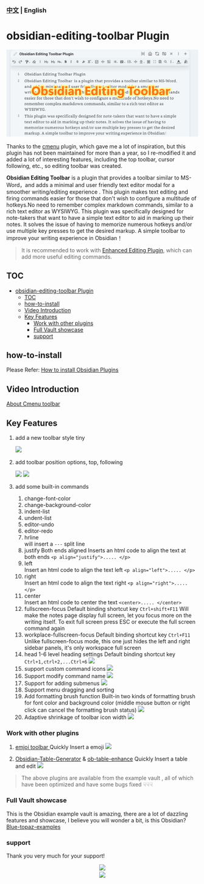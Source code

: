 ### [中文](./README-zh_cn.md) | English
# obsidian-editing-toolbar Plugin

![](cmenu-demo.gif)

Thanks to the [cmenu](https://github.com/chetachiezikeuzor/cMenu-Plugin) plugin, which gave me a lot of inspiration, but this plugin has not been maintained for more than a year, so I re-modified it and added a lot of interesting features, including the top toolbar, cursor following, etc., so editing toolbar was created.

**Obsidian Editing Toolbar** is a plugin that provides a toolbar similar to MS-Word，and adds a minimal and user friendly text editor modal for a smoother writing/editing experience . This plugin makes text editing and firing commands easier for those that don't wish to configure a multitude of hotkeys.No need to remember complex markdown commands, similar to a rich text editor as WYSIWYG.
This plugin was specifically designed for note-takers that want to have a simple text editor to aid in marking up their notes. It solves the issue of having to memorize numerous hotkeys and/or use multiple key presses to get the desired markup. A simple toolbar to improve your writing experience in Obsidian！

> It is recommended to work with [Enhanced Editing Plugin](https://github.com/obsidian-canzi/Enhanced-editing), which can add more useful editing commands.


## TOC

- [obsidian-editing-toolbar Plugin](#obsidian-editing-toolbar-plugin)
  - [TOC](#toc)
  - [how-to-install](#how-to-install)
  - [Video Introduction](#video-introduction)
  - [Key Features](#key-features)
    - [Work with other plugins](#work-with-other-plugins)
    - [Full Vault showcase](#full-vault-showcase)
    - [support](#support)

## how-to-install

Please Refer: [How to install Obsidian Plugins](https://forum.obsidian.md/t/plugins-mini-faq/7737)

## Video Introduction

[About Cmenu toolbar](https://www.bilibili.com/video/BV1mY4y1T7g2/)

## Key Features

1. add a new toolbar style tiny

   ![](https://ghproxy.com/https://raw.githubusercontent.com/cumany/cumany/main//pic/202209071131715.png)

2. add toolbar position options, top, following

   ![](https://ghproxy.com/https://raw.githubusercontent.com/cumany/cumany/main//pic/202209071133753.png)
   ![](https://ghproxy.com/https://raw.githubusercontent.com/cumany/cumany/main//pic/202209071751006.gif)

3. add some built-in commands
   1. change-font-color
   2. change-background-color
   3. indent-list
   4. undent-list
   5. editor-undo
   6. editor-redo
   7. hrline  
      will insert a `---` split line
   8. justify Both ends aligned
      Inserts an html code to align the text at both ends `<p align="justify">..... </p>`
   9. left  
      Insert an html code to align the text left `<p align="left">..... </p>`
   10. right  
       Insert an html code to align the text right `<p align="right">..... </p>`
   11. center  
       Insert an html code to center the text `<center>..... </center>`
   12. fullscreen-focus
       Default binding shortcut key `Ctrl+shift+F11`
       Will make the notes page display full screen, let you focus more on the writing itself. To exit full screen press ESC or execute the full screen command again
   13. workplace-fullscreen-focus
       Default binding shortcut key `Ctrl+F11`
       Unlike fullscreen-focus mode, this one just hides the left and right sidebar panels, it's only workspace full screen
   14. head 1-6 level heading settings
       Default binding shortcut key `Ctrl+1,ctrl+2,...Ctrl+6`
       ![](https://ghproxy.com/https://raw.githubusercontent.com/cumany/cumany/main//pic/202209071707695.png)
   15. support custom command icons
       ![](https://ghproxy.com/https://raw.githubusercontent.com/cumany/cumany/main//pic/202209071717111.gif)
   16. Support modify command name
       ![](https://ghproxy.com/https://raw.githubusercontent.com/cumany/cumany/main//pic/202209071720159.gif)
   17. Support for adding submenus
       ![](https://ghproxy.com/https://raw.githubusercontent.com/cumany/cumany/main//pic/202209071722207.gif)
   18. Support menu dragging and sorting
   19. Add formatting brush function Built-in two kinds of formatting brush for font color and background color (middle mouse button or right click can cancel the formatting brush status)
       ![](https://ghproxy.com/https://raw.githubusercontent.com/cumany/cumany/main//pic/202209071731151.gif)
   20. Adaptive shrinkage of toolbar icon width
       ![](https://ghproxy.com/https://raw.githubusercontent.com/cumany/cumany/main/pic/202209072157728.gif)



### Work with other plugins

1. [emjoi toolbar ](obsidian://show-plugin?id=obsidian-emoji-toolbar) Quickly Insert a  emoji 
   ![](https://ghproxy.com/https://raw.githubusercontent.com/cumany/cumany/main/pic/202209092001600.gif)


2.  [Obsidian-Table-Generator](https://github.com/Quorafind/Obsidian-Table-Generator/)  & [ob-table-enhance](https://github.com/Stardusten/ob-table-enhancer) Quickly Insert a table and edit 
   ![](https://ghproxy.com/https://raw.githubusercontent.com/cumany/cumany/main/pic/202209092008571.gif)

> The above plugins are available from the example vault , all of which have been optimized and have some bugs fixed
☟☟☟


### Full Vault showcase

This is the Obsidian example vault is amazing, there are a lot of dazzling features and showcase, I believe you will wonder a bit, is this Obsidian?
[Blue-topaz-examples](https://github.com/cumany/Blue-topaz-examples)

### support
Thank you very much for your support!

<div align="center">
<img src="https://ghproxy.com/https://raw.githubusercontent.com/cumany/cumany/main/pic/202209192228895.png" width="400px">
</div>


<div align="center"><a href="https://www.buymeacoffee.com/Cuman"><img src="https://img.buymeacoffee.com/button-api/?text=Buy me a coffee &emoji=&slug=Cuman&button_colour=BD5FFF&font_colour=ffffff&font_family=Poppins&outline_colour=000000&coffee_colour=FFDD00" /></a>
</div>

